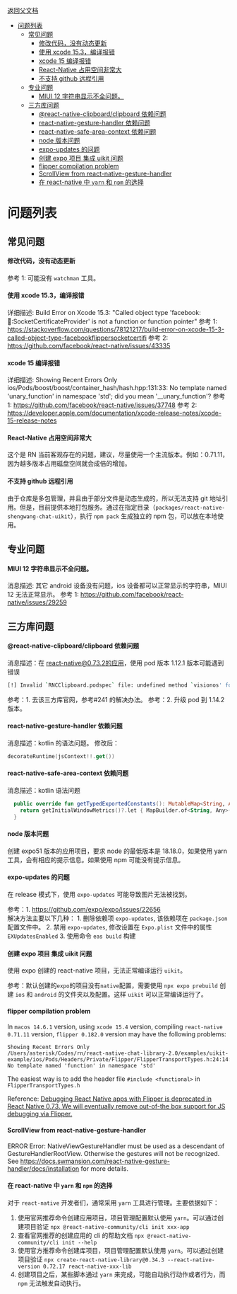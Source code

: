 [返回父文档](./index.md)

- [问题列表](#问题列表)
  - [常见问题](#常见问题)
      - [修改代码，没有动态更新](#修改代码没有动态更新)
      - [使用 xcode 15.3，编译报错](#使用-xcode-153编译报错)
      - [xcode 15 编译报错](#xcode-15-编译报错)
      - [React-Native 占用空间非常大](#react-native-占用空间非常大)
      - [不支持 github 远程引用](#不支持-github-远程引用)
  - [专业问题](#专业问题)
      - [MIUI 12 字符串显示不全问题。](#miui-12-字符串显示不全问题)
  - [三方库问题](#三方库问题)
      - [@react-native-clipboard/clipboard 依赖问题](#react-native-clipboardclipboard-依赖问题)
      - [react-native-gesture-handler 依赖问题](#react-native-gesture-handler-依赖问题)
      - [react-native-safe-area-context 依赖问题](#react-native-safe-area-context-依赖问题)
      - [node 版本问题](#node-版本问题)
      - [expo-updates 的问题](#expo-updates-的问题)
      - [创建 expo 项目 集成 uikit 问题](#创建-expo-项目-集成-uikit-问题)
      - [flipper compilation problem](#flipper-compilation-problem)
      - [ScrollView from react-native-gesture-handler](#scrollview-from-react-native-gesture-handler)
      - [在 react-native 中 `yarn` 和 `npm` 的选择](#在-react-native-中-yarn-和-npm-的选择)

# 问题列表

## 常见问题

#### 修改代码，没有动态更新

参考 1: 可能没有 `watchman` 工具。

#### 使用 xcode 15.3，编译报错

详细描述: Build Error on Xcode 15.3: "Called object type 'facebook::flipper::SocketCertificateProvider' is not a function or function pointer"
参考 1: https://stackoverflow.com/questions/78121217/build-error-on-xcode-15-3-called-object-type-facebookflippersocketcertifi
参考 2: https://github.com/facebook/react-native/issues/43335

#### xcode 15 编译报错

详细描述:
Showing Recent Errors Only
ios/Pods/boost/boost/container_hash/hash.hpp:131:33: No template named 'unary_function' in namespace 'std'; did you mean '\_\_unary_function'?
参考 1: https://github.com/facebook/react-native/issues/37748
参考 2: https://developer.apple.com/documentation/xcode-release-notes/xcode-15-release-notes

#### React-Native 占用空间非常大

这个是 RN 当前客观存在的问题，建议，尽量使用一个主流版本。例如：0.71.11，因为越多版本占用磁盘空间就会成倍的增加。

#### 不支持 github 远程引用

由于仓库是多包管理，并且由于部分文件是动态生成的，所以无法支持 git 地址引用。但是，目前提供本地打包服务。通过在指定目录（`packages/react-native-shengwang-chat-uikit`），执行 `npm pack` 生成独立的 npm 包，可以放在本地使用。

## 专业问题

#### MIUI 12 字符串显示不全问题。

消息描述: 其它 android 设备没有问题，ios 设备都可以正常显示的字符串，MIUI 12 无法正常显示。
参考 1: https://github.com/facebook/react-native/issues/29259

## 三方库问题

#### @react-native-clipboard/clipboard 依赖问题

消息描述：在 react-native@0.73.2的应用，使用 pod 版本 1.12.1 版本可能遇到错误

```sh
[!] Invalid `RNCClipboard.podspec` file: undefined method `visionos' for #<Pod::Specification name="RNCClipboard">.
```

参考：1. 去该三方库官网，参考#241 的解决办法。
参考：2. 升级 pod 到 1.14.2 版本。

#### react-native-gesture-handler 依赖问题

消息描述：kotlin 的语法问题。
修改后：

```kotlin
decorateRuntime(jsContext!!.get())
```

#### react-native-safe-area-context 依赖问题

消息描述：kotlin 语法问题

```kotlin
  public override fun getTypedExportedConstants(): MutableMap<String, Any>? {
    return getInitialWindowMetrics()?.let { MapBuilder.of<String, Any>("initialWindowMetrics", it) }
  }
```

#### node 版本问题

创建 expo51 版本的应用项目，要求 node 的最低版本是 18.18.0，如果使用 yarn 工具，会有相应的提示信息。如果使用 npm 可能没有提示信息。

#### expo-updates 的问题

在 release 模式下，使用 `expo-updates` 可能导致图片无法被找到。

参考：1. https://github.com/expo/expo/issues/22656  
 解决方法主要以下几种： 1. 删除依赖项 `expo-updates`, 该依赖项在 `package.json` 配置文件中。 2. 禁用 `expo-updates`, 修改设置在 `Expo.plist` 文件中的属性 `EXUpdatesEnabled` 3. 使用命令 `eas build` 构建

#### 创建 expo 项目 集成 uikit 问题

使用 expo 创建的 react-native 项目，无法正常编译运行 `uikit`。

参考：默认创建的`expo`的项目没有`native`配置，需要使用 `npx expo prebuild` 创建 `ios` 和 `android` 的文件夹以及配置。这样 `uikit` 可以正常编译运行了。

#### flipper compilation problem

In `macos 14.6.1` version, using `xcode 15.4` version, compiling `react-native 0.71.11` version, `flipper 0.182.0` version may have the following problems:

```log
Showing Recent Errors Only
/Users/asterisk/Codes/rn/react-native-chat-library-2.0/examples/uikit-example/ios/Pods/Headers/Private/Flipper/FlipperTransportTypes.h:24:14: No template named 'function' in namespace 'std'
```

The easiest way is to add the header file `#include <functional>` in `FlipperTransportTypes.h`

Reference: [Debugging React Native apps with Flipper is deprecated in React Native 0.73. We will eventually remove out-of-the box support for JS debugging via Flipper.](https://reactnative.dev/docs/debugging)

#### ScrollView from react-native-gesture-handler

ERROR Error: NativeViewGestureHandler must be used as a descendant of GestureHandlerRootView. Otherwise the gestures will not be recognized. See https://docs.swmansion.com/react-native-gesture-handler/docs/installation for more details.

#### 在 react-native 中 `yarn` 和 `npm` 的选择

对于 `react-native` 开发者们，通常采用 `yarn` 工具进行管理。主要依据如下：

1. 使用官网推荐命令创建应用项目，项目管理配置默认使用 `yarn`。可以通过创建项目验证 `npx @react-native-community/cli init xxx-app`
2. 查看官网推荐的创建应用的 cli 的帮助文档 `npx @react-native-community/cli init --help `
3. 使用官方推荐命令创建库项目，项目管理配置默认使用 `yarn`。可以通过创建项目验证 `npx create-react-native-library@0.34.3 --react-native-version 0.72.17 react-native-xxx-lib`
4. 创建项目之后，某些脚本通过 `yarn` 来完成，可能自动执行动作或者行为，而 `npm` 无法触发自动执行。
